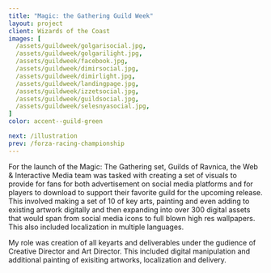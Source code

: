 ```yaml
---
title: "Magic: the Gathering Guild Week"
layout: project
client: Wizards of the Coast
images: [
  /assets/guildweek/golgarisocial.jpg,
  /assets/guildweek/golgarilight.jpg,
  /assets/guildweek/facebook.jpg,
  /assets/guildweek/dimirsocial.jpg,
  /assets/guildweek/dimirlight.jpg,
  /assets/guildweek/landingpage.jpg,
  /assets/guildweek/izzetsocial.jpg,
  /assets/guildweek/guildsocial.jpg,
  /assets/guildweek/selesnyasocial.jpg,
]
color: accent--guild-green

next: /illustration
prev: /forza-racing-championship
---
```


For the launch of the Magic: The Gathering set, Guilds of Ravnica, the Web & Interactive Media team was tasked with creating a set of visuals to provide for fans for both advertisement on social media platforms and for players to download to support their favorite guild for the upcoming release. This involved making a set of 10 of key arts, painting and even adding to existing artwork digitally and then expanding into over 300 digital assets that would span from social media icons to full blown high res wallpapers. This also included localization in multiple languages.

My role was creation of all keyarts and deliverables under the gudience of Creative Director and Art Director. This included digital manipulation and additional painting of exisiting artworks, localization and delivery.
